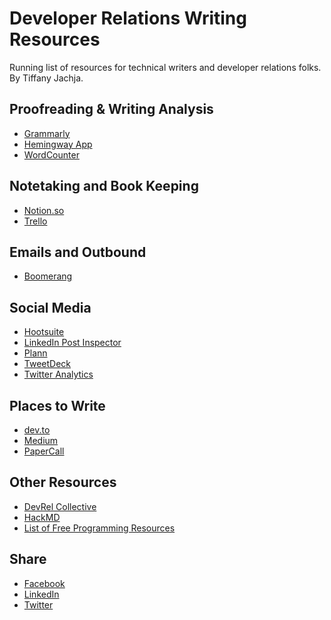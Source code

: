 # Developer Relations Writing Resources

Running list of resources for technical writers and developer relations folks. By Tiffany Jachja. 


Proofreading & Writing Analysis
---
- [Grammarly](https://app.grammarly.com/)
- [Hemingway App](http://www.hemingwayapp.com/)
- [WordCounter](https://wordcounter.net/)

Notetaking and Book Keeping
---
- [Notion.so](notion.so/)
- [Trello](https://trello.com/)

Emails and Outbound
---
- [Boomerang](https://boomerangapp.com/)

Social Media
---
- [Hootsuite](https://www.hootsuite.com/plans/free)
- [LinkedIn Post Inspector](https://www.linkedin.com/post-inspector/)
- [Plann](https://www.plannthat.com)
- [TweetDeck](https://tweetdeck.twitter.com/)
- [Twitter Analytics](https://analytics.twitter.com/)

Places to Write
---
- [dev.to](https://dev.to/)
- [Medium](https://medium.com/)
- [PaperCall](https://www.papercall.io/)


Other Resources
---
- [DevRel Collective](https://devrelcollective.fun/)
- [HackMD](https://hackmd.io)
- [List of Free Programming Resources ](https://ebookfoundation.github.io/free-programming-books/)

Share
---
- [Facebook](http://www.facebook.com/sharer.php?u=https://github.com/tiffanyjachja/writing-resources&p[title]=Developer+Relations+Writing+Resources)
- [LinkedIn](https://www.linkedin.com/shareArticle?mini=true&url=https://github.com/tiffanyjachja/writing-resources&title=[Developer+Relations+Writing+Resources+by+@tiffanyjachja)
- [Twitter](http://twitter.com/share?text=Developer+Relations+Writing+Resources+by+@tiffanyjachja&url=https://github.com/tiffanyjachja/writing-resources)



